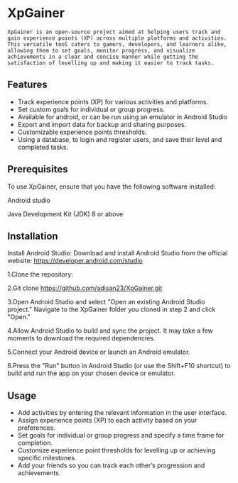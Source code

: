 # XpGainer

	XpGainer is an open-source project aimed at helping users track and gain experience points (XP) across multiple platforms and activities. This versatile tool caters to gamers, developers, and learners alike, allowing them to set goals, monitor progress, and visualize achievements in a clear and concise manner while getting the satisfaction of levelling up and making it easier to track tasks.
  
## Features

+	Track experience points (XP) for various activities and platforms.
+	Set custom goals for individual or group progress.
+	Available for android, or can be run using an emulator in Android Studio
+	Export and import data for backup and sharing purposes.
+	Customizable experience points thresholds.
+	Using a database, to login and register users, and save their level and completed tasks.

## Prerequisites
To use XpGainer, ensure that you have the following software installed:

Android studio

Java Development Kit (JDK) 8 or above

## Installation
Install Android Studio: Download and install Android Studio from the official website: https://developer.android.com/studio 

1.Clone the repository:

2.Git clone https://github.com/adisan23/XpGainer.git

3.Open Android Studio and select "Open an existing Android Studio project." Navigate to the XpGainer folder you cloned in step 2 and click "Open."

4.Allow Android Studio to build and sync the project. It may take a few moments to download the required dependencies.

5.Connect your Android device or launch an Android emulator.

6.Press the "Run" button in Android Studio (or use the Shift+F10 shortcut) to build and run the app on your chosen device or emulator.

## Usage

+	Add activities by entering the relevant information in the user interface.
+	Assign experience points (XP) to each activity based on your preferences.
+	Set goals for individual or group progress and specify a time frame for completion.
+	Customize experience point thresholds for levelling up or achieving specific milestones.
+	Add your friends so you can track each other’s progression and achievements.



